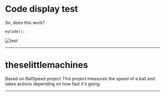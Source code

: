 # Code display test
So, does this work?

~~~
myCode();
~~~

![test](https://doimages.nyc3.cdn.digitaloceanspaces.com/002Blog/0-BLOG-BANNERS/app_platform.png)

---

# theselittlemachines
Based on BallSpeed project
This project measures the speed of a ball and takes actions depending on how fast it's going.

---
